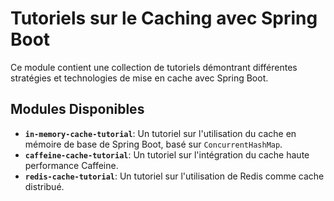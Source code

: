 # Tutoriels sur le Caching avec Spring Boot

Ce module contient une collection de tutoriels démontrant différentes stratégies et technologies de mise en cache avec Spring Boot.

## Modules Disponibles

-   **`in-memory-cache-tutorial`**: Un tutoriel sur l'utilisation du cache en mémoire de base de Spring Boot, basé sur `ConcurrentHashMap`.
-   **`caffeine-cache-tutorial`**: Un tutoriel sur l'intégration du cache haute performance Caffeine.
-   **`redis-cache-tutorial`**: Un tutoriel sur l'utilisation de Redis comme cache distribué.
